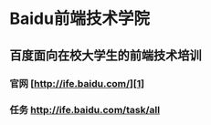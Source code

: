 # Baidu前端技术学院

## 百度面向在校大学生的前端技术培训

### 官网 [http://ife.baidu.com/][1]

### 任务 http://ife.baidu.com/task/all


  [1]: http://ife.baidu.com/